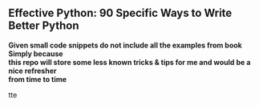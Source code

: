 ## Effective Python: 90 Specific Ways to Write Better Python
**Given small code snippets do not include all the examples from book
Simply because<br> this repo will store some less known tricks & tips for me
and would be a nice refresher<br> from time to time**

tte